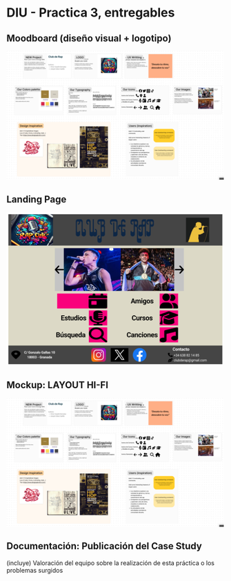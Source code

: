 # DIU - Practica 3, entregables

## Moodboard (diseño visual + logotipo)   

![moodboard](moodboard.png)

## Landing Page

![Landing Page](Landing_page.png)


## Mockup: LAYOUT HI-FI

![moodboard](moodboard.png)

## Documentación: Publicación del Case Study


(incluye) Valoración del equipo sobre la realización de esta práctica o los problemas surgidos
 
